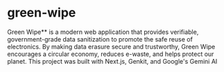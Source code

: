 # green-wipe
Green Wipe** is a modern web application that provides verifiable, government-grade data sanitization to promote the safe reuse of electronics. By making data erasure secure and trustworthy, Green Wipe encourages a circular economy, reduces e-waste, and helps protect our planet.  This project was built with Next.js, Genkit, and Google's Gemini AI
